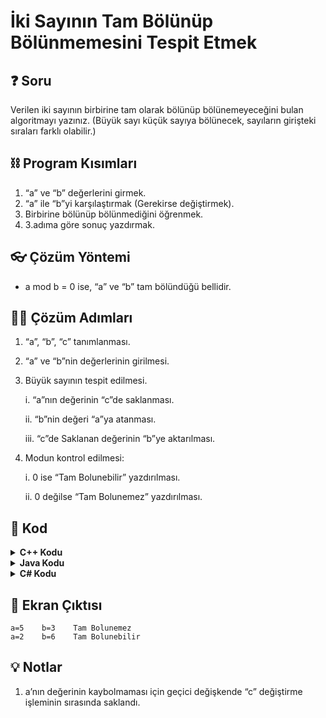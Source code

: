 # İki Sayının Tam Bölünüp Bölünmemesini Tespit Etmek

## ❓ Soru
Verilen iki sayının birbirine tam olarak bölünüp bölünemeyeceğini bulan algoritmayı yazınız. (Büyük sayı küçük sayıya bölünecek, sayıların girişteki sıraları farklı olabilir.)

## ⛓ Program Kısımları
1. “a” ve “b” değerlerini girmek.
2. “a” ile “b”yi karşılaştırmak (Gerekirse değiştirmek).
3. Birbirine bölünüp bölünmediğini öğrenmek.
4. 3.adıma göre sonuç yazdırmak.

## 👓 Çözüm Yöntemi 
- a mod b = 0 ise, “a” ve “b” tam bölündüğü bellidir.
  
## 👩‍🔧 Çözüm Adımları
1. “a”, “b”, “c” tanımlanması.
2. “a” ve “b”nin değerlerinin girilmesi.
3. Büyük sayının tespit edilmesi.

   i. “a”nın değerinin “c”de saklanması.

   ii. “b”nin değeri “a”ya atanması.

   iii. “c”de Saklanan değerinin “b”ye aktarılması.

4. Modun kontrol edilmesi:
   
   i. 0 ise “Tam Bolunebilir” yazdırılması.
   
   ii. 0 değilse “Tam Bolunemez” yazdırılması.

## 🤖 Kod

[//]: ------------------------------------------------------------------------------
<!-- ----------------------------- C++ Kodu ----------------------------------- -->
[//]: ------------------------------------------------------------------------------
<details>
<summary><b>C++ Kodu</b></summary>

```cpp
#include <iostream>
#include <string>

using namespace std;
int main()
{
    // “a”, “b”, “c” tanımlanması
    int a, b, c;
    cout<< "a= ";
    // “a” ve “b”nin değerlerinin girilmesi
    cin >> a;
    cout << "b= ";
    cin >> b;
    // Büyük sayının tespit edilmesi.
    if (a < b)
    {
        // “a”nın değerinin “c”de saklanması  
        c = a;
        // “b”nin değeri “a”ya atanması
        a = b;
        // “c”de Saklanan değerinin “b”ye aktarılması
        b = c; 
    }
    // 0 ise “Tam Bolunebilir” yazdırılması
    if (a % b == 0) 
        cout<<"Tam Bolunebilir";
    // 0 değilse “Tam Bolunemez” yazdırılması
    else 
        cout<<"Tam Bolunemez";
    return 0;
}

```
</details>

[//]: ------------------------------------------------------------------------------
<!-- ----------------------------- Java Kodu ----------------------------------- -->
[//]: ------------------------------------------------------------------------------
<details>
<summary><b>Java Kodu</b></summary>

```java
import java.util.*;
public class onikinci_Program {
 public static void main(String arg[]) {
  Scanner input = new Scanner(System.in);
  int a, b, c; // 1. adım
  System.out.print("a=");
  a = input.nextInt(); // 2. adım
  System.out.print("b=");
  b = input.nextInt(); // 2. Adım
  if (a < b) // 3. adım
  {
   c = a; // 3. Adım (i) , I. nota bak
   a = b; // 3. Adım (ii)
   b = c; // 3. Adım (iii)
  }
  if (a % b == 0) // 4. Adım (i)
   System.out.println("Tam Bolunebilir");
  else // 4. Adım (ii)
   System.out.println("Tam Bolunemez");
 }
}
```
</details>

[//]: ------------------------------------------------------------------------------
<!-- ----------------------------- C# Kodu ----------------------------------- -->
[//]: ------------------------------------------------------------------------------
<details>
<summary><b>C# Kodu</b></summary>

```java
using System;
using System.Collections.Generic;
using System.Linq;
using System.Text;
using System.Threading.Tasks;

namespace IkiSayininBolunmesi
{
    class Program
    {
        static void Main(string[] args)
        {
            int a, b, c;
            Console.Write("a=");
            a = Convert.ToInt32(Console.ReadLine());
            Console.Write("b=");
            b = Convert.ToInt32(Console.ReadLine());
            if (a < b)
            {
                c = a;
                a = b;
                b = c;
            }
            if (a % b == 0)
                Console.WriteLine("bolunebilir");
		        else Console.WriteLine("bolunmez");
                Console.ReadLine();
        }
    }
}

```
</details>


## 🎉 Ekran Çıktısı

```
a=5    b=3    Tam Bolunemez
a=2    b=6    Tam Bolunebilir
```

## 💡 Notlar 
1. a’nın değerinin kaybolmaması için geçici değişkende “c” değiştirme işleminin sırasında saklandı.
